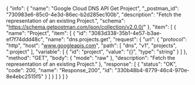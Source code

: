 {
  "info": {
    "name": "Google Cloud DNS API Get Project",
    "_postman_id": "730983e6-85c0-4e3d-86ec-b2d285ec100b",
    "description": "Fetch the representation of an existing Project.",
    "schema": "https://schema.getpostman.com/json/collection/v2.0.0/"
  },
  "item": [
    {
      "name": "Project",
      "item": [
        {
          "id": "3083d338-35b1-4e57-b3ae-ef7f74ddd48c",
          "name": "dns.projects.get",
          "request": {
            "url": {
              "protocol": "http",
              "host": "www.googleapis.com",
              "path": [
                "dns",
                "v1",
                "projects",
                ":project"
              ],
              "variable": [
                {
                  "id": "project",
                  "value": "{}",
                  "type": "string"
                }
              ]
            },
            "method": "GET",
            "body": {
              "mode": "raw"
            },
            "description": "Fetch the representation of an existing Project."
          },
          "response": [
            {
              "status": "OK",
              "code": 200,
              "name": "Response_200",
              "id": "330b48b4-8779-46c4-970e-8e4ebc2515f5"
            }
          ]
        }
      ]
    }
  ]
}